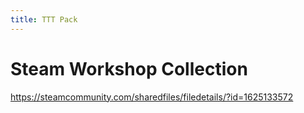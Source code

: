 ```yaml
---
title: TTT Pack
---
```


# Steam Workshop Collection
https://steamcommunity.com/sharedfiles/filedetails/?id=1625133572
